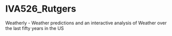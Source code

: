 # IVA526_Rutgers
Weatherly - Weather predictions and an interactive analysis of Weather over the last fifty years in the US
